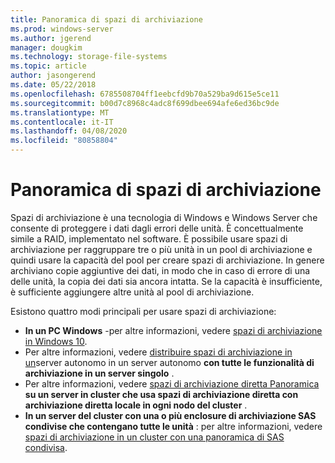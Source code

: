 ```yaml
---
title: Panoramica di spazi di archiviazione
ms.prod: windows-server
ms.author: jgerend
manager: dougkim
ms.technology: storage-file-systems
ms.topic: article
author: jasongerend
ms.date: 05/22/2018
ms.openlocfilehash: 6785508704ff1eebcfd9b70a529ba9d615e5ce11
ms.sourcegitcommit: b00d7c8968c4adc8f699dbee694afe6ed36bc9de
ms.translationtype: MT
ms.contentlocale: it-IT
ms.lasthandoff: 04/08/2020
ms.locfileid: "80858804"
---
```

# <a name="storage-spaces-overview"></a>Panoramica di spazi di archiviazione

Spazi di archiviazione è una tecnologia di Windows e Windows Server che consente di proteggere i dati dagli errori delle unità. È concettualmente simile a RAID, implementato nel software. È possibile usare spazi di archiviazione per raggruppare tre o più unità in un pool di archiviazione e quindi usare la capacità del pool per creare spazi di archiviazione. In genere archiviano copie aggiuntive dei dati, in modo che in caso di errore di una delle unità, la copia dei dati sia ancora intatta. Se la capacità è insufficiente, è sufficiente aggiungere altre unità al pool di archiviazione.

Esistono quattro modi principali per usare spazi di archiviazione:

- **In un PC Windows** -per altre informazioni, vedere [spazi di archiviazione in Windows 10](https://windows.microsoft.com/windows-10/storage-spaces-windows-10).
- Per altre informazioni, vedere [distribuire spazi di archiviazione in un](deploy-standalone-storage-spaces.md)server autonomo in un server autonomo **con tutte le funzionalità di archiviazione in un server singolo** .
- Per altre informazioni, vedere [spazi di archiviazione diretta Panoramica](storage-spaces-direct-overview.md) **su un server in cluster che usa spazi di archiviazione diretta con archiviazione diretta locale in ogni nodo del cluster** .
- **In un server del cluster con una o più enclosure di archiviazione SAS condivise che contengano tutte le unità** : per altre informazioni, vedere [spazi di archiviazione in un cluster con una panoramica di SAS condivisa](https://docs.microsoft.com/previous-versions/windows/it-pro/windows-server-2012-R2-and-2012/hh831739(v%3dws.11)).


